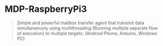 # MDP-RaspberryPi3
> Simple and powerful mailbox transfer agent that transmit data simultaneously using multithreading (Running multiple separate flow of execution) to multiple targets. (Android Phone, Arduino, Windows PC)
